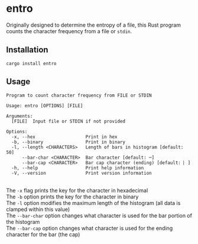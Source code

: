 # entro
Originally designed to determine the entropy of a file, this Rust program counts the character frequency from a file or `stdin`.

## Installation
`cargo install entro`

## Usage
```
Program to count character frequency from FILE or STDIN

Usage: entro [OPTIONS] [FILE]

Arguments:
  [FILE]  Input file or STDIN if not provided

Options:
  -x, --hex                   Print in hex
  -b, --binary                Print in binary
  -l, --length <CHARACTERS>   Length of bars in histogram [default: 50]
      --bar-char <CHARACTER>  Bar character [default: ─]
      --bar-cap <CHARACTER>   Bar cap character (ending) [default: ⎸]
  -h, --help                  Print help information
  -V, --version               Print version information
```
<br>The `-x` flag prints the key for the character in hexadecimal
<br>The `-b` option prints the key for the character in binary
<br>The `-l` option modifies the maximum length of the histogram (all data is clamped within this value)
<br>The `--bar-char` option changes what character is used for the bar portion of the histogram
<br>The `--bar-cap` option changes what character is used for the ending character for the bar (the cap)
